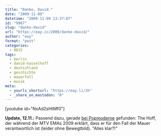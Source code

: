 ```yaml
---
title: "Danke, David."
date: "2009-11-09"
datetime: "2009-11-09 13:37:07"
id: "9967"
slug: "danke-david"
url: "https://eay.cc/2009/danke-david/"
author: "eay"
format: "post"
categories:
  - 0815
tags:
  - berlin
  - david-hasselhoff
  - deutschland
  - geschichte
  - mauerfall
  - musik
meta:
  - yourls_shorturl: "https://eay.li/2h"
  - _share_on_mastodon: "0"
---
```


\[youtube id="NxAd2sHtMf0"\]

**Update, 12.11.:** Passend dazu, gerade [bei Popmoderne](http://popmoderne.wordpress.com/2009/11/10/a-very-drunk-david-hasselhoff-explains-to-the-people-at-the-european-mtv-awards-2009-how-he-brought-down-the-wall/) gefunden: The Hoff, der während der MTV EMAs 2009 erklärt, dass er für den Fall der Mauer verantwortlich ist (leider ohne Bewegtbild). "Alles klar?!"
